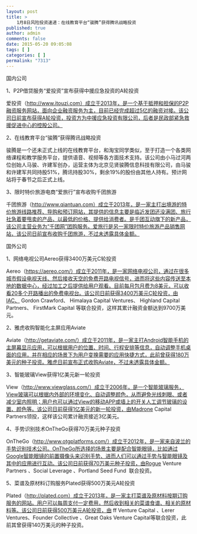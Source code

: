 ```yaml
---
layout: post
title: >
    1月8日风险投资速递：在线教育平台“骏腾”获得腾讯战略投资
published: true
author: admin
comments: false
date: 2015-05-20 09:05:08
tags: [ ]
categories: [ ]
permalink: "7313"
---
```



国内公司

1、P2P借贷服务“爱投资”宣布获得中援应急投资的A轮投资

爱投资（http://www.itouzi.com）成立于2013年，是一个基于抵押和担保的P2P融资服务网站，面向企业融资服务为主，目前已经完成超过5亿的融资对接。该公司日前宣布获得A轮投资，投资方为中援应急投资有限公司，后者是民政部紧急救援促进中心的控股公司。

2、在线教育平台“骏腾”获得腾讯战略投资

骏腾是一个还未正式上线的在线教育平台，和淘宝同学类似，至于打造一个各类网络课程和教学服务平台，提供语音、视频等各方面技术支持。该公司由小马过河两位创始人马骏、许建军创办，运营主体为北京见贤骏腾信息科技有限公司，由马骏和许建军共同持股51%，腾讯持股30%，剩余19%的股份由其他人持有。预计网站将于春节之后正式上线。

3、限时特价旅游电商“爱旅行”宣布收购千团旅游

千团旅游（http://www.qiantuan.com）成立于2013年，是一家主打出境游的特价旅游线路推荐、导购和预订网站，其提供的信息主要是临近发团还没满团、旅行社急着要甩卖的产品，以最低的价格、提供给消费者。是千团互动旗下的新产品，该公司主营业务为“千团网”团购服务。爱旅行是另一家限时特价旅游产品销售网站，该公司日前宣布收购千团旅游，不过未透露具体金额。

国外公司

1、网络电视公司Aereo获得3400万美元C轮投资

Aereo（https://aereo.com/）成立于2011年，是一家网络电视公司，通过在很多城市假设电视天线、然后接收天空的免费开路电视信号，进而将这些内容传送至本地的数据中心，经过加工之后提供给用户观看。目前每月包月费为8美元，可以收看20多个开路播出的免费电视台。该公司日前获得3400万美元C轮投资，由IAC、 Gordon Crawford、 Himalaya Capital Ventures、 Highland Capital Partners、 FirstMark Capital 等联合投资，这样其累计融资金额达到9700万美元。

2、雅虎收购智能化主屏应用Aviate

Aviate（http://getaviate.com/）成立于2011年，是一家主打Android智能手机的主屏幕显示应用，可以根据用户的位置、时间、行程安排等信息，自动调整手机桌面的应用，并在相应的场景下为用户变换需要的应用快捷方式，此前曾获得180万美元的种子投资。雅虎日前宣布正式收购Aviate，不过未透露具体金额。

3、智能玻璃View获得1亿美元新一轮投资

View（http://www.viewglass.com/）成立于2006年，是一个智能玻璃服务，View玻璃可以根据内外部的环境变化、自动调整颜色，从而避免光线刺眼、或者减少室内照明；用户也可以通过View的移动APP或墙上的开关人工调节玻璃的设置、颜色等。该公司日前获得1亿美元的新一轮投资，由Madrone Capital Partners领投，这样该公司累计融资接近3亿美元。

4、手势识别技术OnTheGo获得70万美元种子投资

OnTheGo（http://www.otgplatforms.com/）成立于2012年，是一家来自波兰的手势识别技术公司。OnTheGo所选择的场景主要是配合智能眼镜，比如通过Google智能眼镜的前置摄像头来识别手势、进而人们可以通过手势与智能眼镜及其中的应用进行互动。该公司日前获得70万美元种子投资，由Rogue Venture Partners 、Social Leverage 、Portland Seed Fund  联合投资。

5、菜谱及原材料订购服务Plated获得500万美元A轮投资

Plated（http://plated.com）成立于2013年，是一家主打菜谱及原材料按期订购服务的网站。用户可以每周支付一定费用，然后收到相关的菜谱食谱、相关的原材料等。该公司日前获得500万美元A轮投资，由 ff Venture Capital 、Lerer Ventures、Founder Collective 、Great Oaks Venture Capital等联合投资，此前其曾获得140万美元的种子投资。